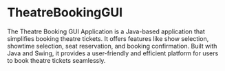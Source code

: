 # TheatreBookingGUI
The Theatre Booking GUI Application is a Java-based application that simplifies booking theatre tickets. It offers features like show selection, showtime selection, seat reservation, and booking confirmation. Built with Java and Swing, it provides a user-friendly and efficient platform for users to book theatre tickets seamlessly.

